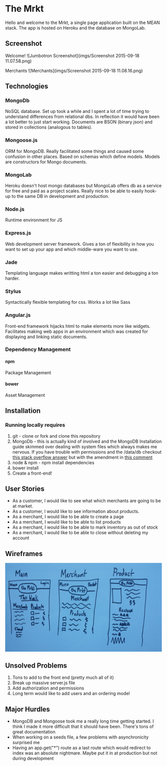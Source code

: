 # The Mrkt

Hello and welcome to the Mrkt, a single page application built on the MEAN stack. The app is hosted on Heroku and the database on MongoLab.

## Screenshot
Welcome!
![Jumbotron Screenshot](imgs/Screenshot 2015-09-18 11.07.58.png)

Merchants
![Merchants](imgs/Screenshot 2015-09-18 11.08.16.png)

## Technologies
### MongoDb
NoSQL database. Set up took a while and I spent a lot of time trying to understand differences from relational dbs. In reflection it would have been a lot better to just start working. Documents are BSON (binary json) and stored in collections (analogous to tables).

### Mongoose.js
ORM for MongoDB. Really facilitated some things and caused some confusion in other places. Based on schemas which define models. Models are constructors for Mongo documents.

### MongoLab
Heroku doesn't host mongo databases but MongoLab offers db as a service for free and paid as a project scales. Really nice to be able to easily hook-up to the same DB in development and production.

### Node.js
Runtime environment for JS

### Express.js
Web development server framework. Gives a ton of flexibility in how you want to set up your app and which middle-ware you want to use.

### Jade
Templating language makes writting html a ton easier and debugging a ton harder.

### Stylus
Syntactically flexible templating for css. Works a lot like Sass

### Angular.js
Front-end framework hijacks html to make elements more like widgets. Facilitates making web apps in an environment which was created for displaying and linking static documents.

### Dependency Management
#### npm
Package Management
#### bower
Asset Management

## Installation
### Running locally requires
1. git - clone or fork and clone this repository
2. MongoDb - this is actually kind of involved and the MongoDB Installation guide skimmed over dealing with system files which always makes me nervous. If you have trouble with permissions and the /data/db checkout [this stack overflow answer](http://stackoverflow.com/questions/7948789/mongodb-mongod-complains-that-there-is-no-data-db-folder?answertab=votes#tab-top) but with the amendment in [this comment](http://stackoverflow.com/questions/7948789/mongodb-mongod-complains-that-there-is-no-data-db-folder?answertab=votes#comment40047872_7948986)
3. node & npm - npm install dependencies
4. bower install
5. Create a front-end!


## User Stories
- As a customer, I would like to see what which merchants are going to be at market.
- As a customer, I would like to see information about products.
- As a merchant, I would like to be able to create a page
- As a merchant, I would like to be able to list products
- As a merchant, I would like to be able to mark inventory as out of stock
- As a merchant, I would like to be able to close without deleting my account

## Wireframes
<img src='imgs/wireframes.jpg'>

## Unsolved Problems
1. Tons to add to the front end (pretty much all of it)
2. Break up massive server.js file
3. Add authorization and permissions
4. Long term would like to add users and an ordering model

## Major Hurdles
- MongoDB and Mongoose took me a really long time getting started. I think I made it more difficult that it should have been. There's tons of great documentation
- When working on a seeds file, a few problems with asynchronicity surprised me
- Having an app.get("\*") route as a last route which would redirect to index was an absolute nightmare. Maybe put it in at production but not during development
